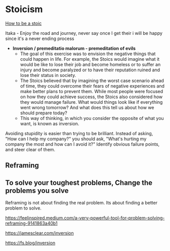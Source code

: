 # Stoicism

[How to be a stoic](../book-summaries/how-to-be-a-stoic)

Itaka - Enjoy the road and journey, never say once I get their i will be happy since it's a never ending process

- **Inversion / premeditatio malorum - premeditation of evils**
  - The goal of this exercise was to envision the negative things that could happen in life. For example, the Stoics would imagine what it would be like to lose their job and become homeless or to suffer an injury and become paralyzed or to have their reputation ruined and lose their status in society.
  - The Stoics believed that by imagining the worst case scenario ahead of time, they could overcome their fears of negative experiences and make better plans to prevent them. While most people were focused on how they could achieve success, the Stoics also considered how they would manage failure. What would things look like if everything went wrong tomorrow? And what does this tell us about how we should prepare today?
  - This way of thinking, in which you consider the opposite of what you want, is known as inversion.

Avoiding stupidity is easier than trying to be brilliant. Instead of asking, "How can I help my company?" you should ask, "What's hurting my company the most and how can I avoid it?" Identify obvious failure points, and steer clear of them.

## Reframing

## To solve your toughest problems, Change the problems you solve

Reframing is not about finding the real problem. Its about finding a better problem to solve.

<https://feelinspired.medium.com/a-very-powerful-tool-for-problem-solving-reframing-9141863a40b1>

<https://jamesclear.com/inversion>

<https://fs.blog/inversion>
